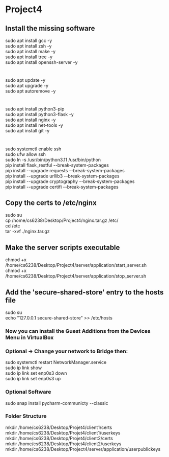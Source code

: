 # Project4
## Install the missing software 
sudo apt install gcc -y  
sudo apt install zsh -y  
sudo apt install make -y  
sudo apt install tree -y  
sudo apt install openssh-server -y  
#  
sudo apt update -y  
sudo apt upgrade -y  
sudo apt autoremove -y  
#  
sudo apt install python3-pip  
sudo apt install python3-flask -y  
sudo apt install nginx -y  
sudo apt install net-tools -y  
sudo apt install git -y  
#  
sudo systemctl enable ssh  
sudo ufw allow ssh  
sudo ln -s /usr/bin/python3.11 /usr/bin/python  
pip install flask_restful --break-system-packages  
pip install --upgrade requests --break-system-packages  
pip install --upgrade urllib3 --break-system-packages  
pip install --upgrade cryptography --break-system-packages  
pip install --upgrade certifi --break-system-packages  

## Copy the certs to /etc/nginx
sudo su  
cp /home/cs6238/Desktop/Project4/nginx.tar.gz /etc/  
cd /etc  
tar -xvf ./nginx.tar.gz  

## Make the server scripts executable  
chmod +x /home/cs6238/Desktop/Project4/server/application/start_server.sh  
chmod +x /home/cs6238/Desktop/Project4/server/application/stop_server.sh  


## Add the 'secure-shared-store' entry to the hosts file  
sudo su  
echo "127.0.0.1 secure-shared-store" >> /etc/hosts  

### Now you can install the Guest Additions from the Devices Menu in VirtualBox  
### Optional -> Change your network to Bridge then:  
sudo systemctl restart NetworkManager.service  
sudo ip link show  
sudo ip link set enp0s3 down  
sudo ip link set enp0s3 up  

### Optional Software  
sudo snap install pycharm-communicty --classic  

### Folder Structure
mkdir /home/cs6238/Desktop/Projet4/client1/certs  
mkdir /home/cs6238/Desktop/Projet4/client1/userkeys  
mkdir /home/cs6238/Desktop/Projet4/client2/certs  
mkdir /home/cs6238/Desktop/Projet4/client2/userkeys  
mkdir /home/cs6238/Desktop/Project4/server/application/userpublickeys  


